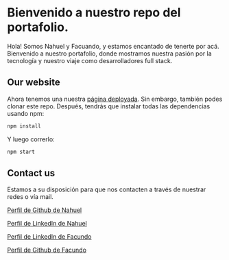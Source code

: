 # Bienvenido a nuestro repo del portafolio.
Hola! Somos Nahuel y Facuando, y estamos encantado de tenerte por acá. Bienvenido a nuestro portafolio, donde mostramos nuestra pasión por la tecnología y nuestro viaje como desarrolladores full stack.

## Our website
Ahora tenemos una nuestra [página deployada](portfolio-nahuellescano.vercel.app "ir a portafolio"). Sin embargo, también podes clonar este repo. Después, tendrás que instalar todas las dependencias usando npm:

```bash
npm install
```

Y luego correrlo:

```bash
npm start
```

## Contact us
Estamos a su disposición para que nos contacten a través de nuestrar redes o vía mail.

[Perfil de Github de Nahuel](https://github.com/NahuelLescano "Perfil de github")

[Perfil de LinkedIn de Nahuel](https://www.linkedin.com/in/nahuel-lescano-906a2618b/ "Perfil de LinkedIn")

[Perfil de LinkedIn de Facundo](https://www.linkedin.com/in/facundo-aylan-582b52257/ "Perfil de LinkedIn")

[Perfil de Github de Facundo](https://github.com/FacundoAylan "Perfil de Github")
